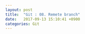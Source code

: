 ```yaml
---
layout: post
title:  "Git : 08. Remete branch"
date:   2017-09-13 15:10:41 +0900
categories: Git
---
```

